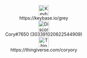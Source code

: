 <p align="center">
  <img src="https://keybase.io/images/icons/icon-keybase-logo-48@2x.png" alt="Keybase icon" width="32" height="32"/></br>
  https://keybase.io/grey</br>
  <img src="https://discord.com/assets/f8389ca1a741a115313bede9ac02e2c0.svg" alt="Discord icon" width="34" height="34"/></br>
  Cory#7650 (303391020622544909)</br>
  <img src="https://cdn.thingiverse.com/site/img/favicons/favicon-160x160.png" alt="Thingiverse icon" width="32" height="32"/></br>
  https://thingiverse.com/coryory
</p>

<!--strong>Working towards going the `long way round`</strong-->
